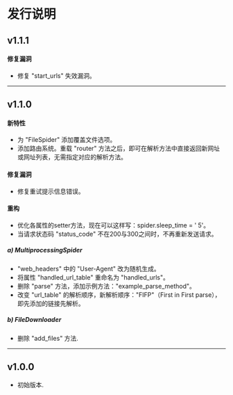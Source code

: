# 发行说明
## v1.1.1
#### 修复漏洞
- 修复 "start_urls" 失效漏洞。
___
## v1.1.0
#### 新特性
- 为 "FileSpider" 添加覆盖文件选项。
- 添加路由系统。重载 "router" 方法之后，即可在解析方法中直接返回新网址或网址列表，无需指定对应的解析方法。

#### 修复漏洞
- 修复重试提示信息错误。

#### 重构
- 优化各属性的setter方法，现在可以这样写：spider.sleep_time = ' 5'。
- 当请求状态码 "status_code" 不在200与300之间时，不再重新发送请求。
##### a) MultiprocessingSpider
- "web_headers" 中的 "User-Agent" 改为随机生成。
- 将属性 "handled_url_table" 重命名为 "handled_urls"。
- 删除 "parse" 方法，添加示例方法："example_parse_method"。 
- 改变 "url_table" 的解析顺序，新解析顺序："FIFP"（First in First parse），即先添加的链接先解析。
##### b) FileDownloader
- 删除 "add_files" 方法.
___
## v1.0.0
- 初始版本.